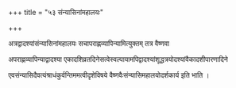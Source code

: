 +++
title = "५३ संन्यासिनांमहालयः"

+++

अत्रद्वादश्यांसंन्यासिनांमहालयः सचापराह्णव्यापिन्यामित्युक्तम् तत्र वैष्णवा

अपराह्णव्यापिन्याद्वादश्या एकादशिव्रतदिनेसत्वेस्वल्पायामपिद्वादश्यांशूद्धत्रयोदश्यांवैकादशीपारणादिने

एवसंन्यासिदैवत्यंश्राधंकुर्वन्तिममत्वीदृशेविषये वैष्णवैःसंन्यासिमहालयोदर्शकार्य इति भाति ।
